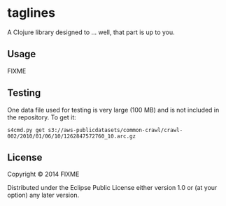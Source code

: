 # taglines

A Clojure library designed to ... well, that part is up to you.

## Usage

FIXME

## Testing

One data file used for testing is very large (100 MB) and is not
included in the repository.  To get it:

```
s4cmd.py get s3://aws-publicdatasets/common-crawl/crawl-002/2010/01/06/10/1262847572760_10.arc.gz
```



## License

Copyright © 2014 FIXME

Distributed under the Eclipse Public License either version 1.0 or (at
your option) any later version.
